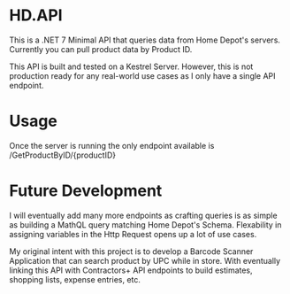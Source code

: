 # HD.API
This is a .NET 7 Minimal API that queries data from Home Depot's servers. Currently you can pull product data by Product ID. 

This API is built and tested on a Kestrel Server. However, this is not production ready for any real-world use cases as I only have a single API endpoint.

# Usage
Once the server is running the only endpoint available is /GetProductByID/{productID}

# Future Development
I will eventually add many more endpoints as crafting queries is as simple as building a MathQL query matching Home Depot's Schema. Flexability in assigning variables 
in the Http Request opens up a lot of use cases. 

My original intent with this project is to develop a Barcode Scanner Application that can search product by UPC while in store. With eventually linking this API with Contractors+ 
API endpoints to build estimates, shopping lists, expense entries, etc. 

